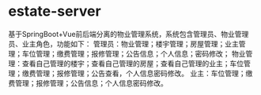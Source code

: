 # estate-server
基于SpringBoot+Vue前后端分离的物业管理系统，系统包含管理员、物业管理员、业主角色，功能如下： 管理员：物业管理；楼宇管理；房屋管理；业主管理；车位管理；缴费管理；报修管理；公告信息；个人信息；密码修改； 物业管理：查看自己管理的楼宇；查看自己管理的房屋；查看自己管理的业主；车位管理；缴费管理；报修管理；公告查看，个人信息密码修改。 业主：车位管理；缴费管理；报修管理；公告信息；个人信息密码修改。
